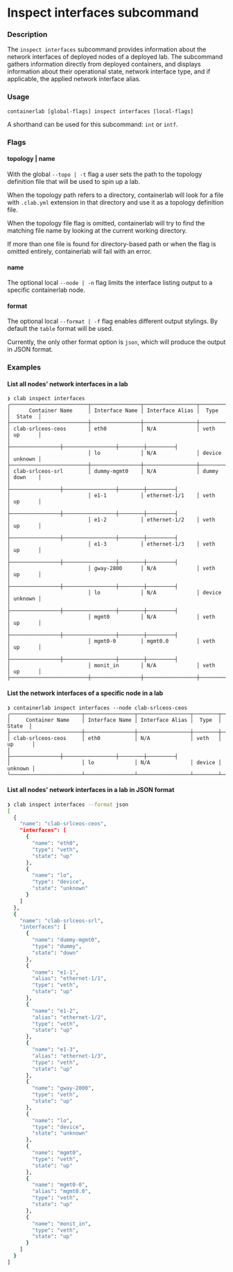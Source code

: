 # Inspect interfaces subcommand

### Description

The `inspect interfaces` subcommand provides information about the network interfaces of deployed nodes of a deployed lab.
The subcommand gathers information directly from deployed containers, and displays information about their operational state, network interface type, and if applicable, the applied network interface alias.

### Usage

`containerlab [global-flags] inspect interfaces [local-flags]`

A shorthand can be used for this subcommand: `int` or `intf`.

### Flags

#### topology | name

With the global `--topo | -t` flag a user sets the path to the topology definition file that will be used to spin up a lab.

When the topology path refers to a directory, containerlab will look for a file with `.clab.yml` extension in that directory and use it as a topology definition file.

When the topology file flag is omitted, containerlab will try to find the matching file name by looking at the current working directory.

If more than one file is found for directory-based path or when the flag is omitted entirely, containerlab will fail with an error.

#### name

The optional local `--node | -n` flag limits the interface listing output to a specific containerlab node.

#### format

The optional local `--format | -f` flag enables different output stylings. By default the `table` format will be used.

Currently, the only other format option is `json`, which will produce the output in JSON format.

### Examples

#### List all nodes' network interfaces in a lab

```
❯ clab inspect interfaces
╭─────────────────────────┬────────────────┬─────────────────┬────────┬─────────╮
│      Container Name     │ Interface Name │ Interface Alias │  Type  │  State  │
├─────────────────────────┼────────────────┼─────────────────┼────────┼─────────┤
│ clab-srlceos-ceos       │ eth0           │ N/A             │ veth   │ up      │
│                         ├────────────────┼─────────────────┼────────┼─────────┤
│                         │ lo             │ N/A             │ device │ unknown │
├─────────────────────────┼────────────────┼─────────────────┼────────┼─────────┤
│ clab-srlceos-srl        │ dummy-mgmt0    │ N/A             │ dummy  │ down    │
│                         ├────────────────┼─────────────────┼────────┼─────────┤
│                         │ e1-1           │ ethernet-1/1    │ veth   │ up      │
│                         ├────────────────┼─────────────────┼────────┼─────────┤
│                         │ e1-2           │ ethernet-1/2    │ veth   │ up      │
│                         ├────────────────┼─────────────────┼────────┼─────────┤
│                         │ e1-3           │ ethernet-1/3    │ veth   │ up      │
│                         ├────────────────┼─────────────────┼────────┼─────────┤
│                         │ gway-2800      │ N/A             │ veth   │ up      │
│                         ├────────────────┼─────────────────┼────────┼─────────┤
│                         │ lo             │ N/A             │ device │ unknown │
│                         ├────────────────┼─────────────────┼────────┼─────────┤
│                         │ mgmt0          │ N/A             │ veth   │ up      │
│                         ├────────────────┼─────────────────┼────────┼─────────┤
│                         │ mgmt0-0        │ mgmt0.0         │ veth   │ up      │
│                         ├────────────────┼─────────────────┼────────┼─────────┤
│                         │ monit_in       │ N/A             │ veth   │ up      │
├─────────────────────────┼────────────────┼─────────────────┼────────┼─────────┤
```

#### List the network interfaces of a specific node in a lab

```
❯ containerlab inspect interfaces --node clab-srlceos-ceos
╭───────────────────────┬────────────────┬─────────────────┬────────┬─────────╮
│     Container Name    │ Interface Name │ Interface Alias │  Type  │  State  │
├───────────────────────┼────────────────┼─────────────────┼────────┼─────────┤
│ clab-srlceos-ceos     │ eth0           │ N/A             │ veth   │ up      │
│                       ├────────────────┼─────────────────┼────────┼─────────┤
│                       │ lo             │ N/A             │ device │ unknown │
╰───────────────────────┴────────────────┴─────────────────┴────────┴─────────╯
```

#### List all nodes' network interfaces in a lab in JSON format

```bash
❯ clab inspect interfaces --format json
[
  {
    "name": "clab-srlceos-ceos",
    "interfaces": [
      {
        "name": "eth0",
        "type": "veth",
        "state": "up"
      },
      {
        "name": "lo",
        "type": "device",
        "state": "unknown"
      }
    ]
  },
  {
    "name": "clab-srlceos-srl",
    "interfaces": [
      {
        "name": "dummy-mgmt0",
        "type": "dummy",
        "state": "down"
      },
      {
        "name": "e1-1",
        "alias": "ethernet-1/1",
        "type": "veth",
        "state": "up"
      },
      {
        "name": "e1-2",
        "alias": "ethernet-1/2",
        "type": "veth",
        "state": "up"
      },
      {
        "name": "e1-3",
        "alias": "ethernet-1/3",
        "type": "veth",
        "state": "up"
      },
      {
        "name": "gway-2800",
        "type": "veth",
        "state": "up"
      },
      {
        "name": "lo",
        "type": "device",
        "state": "unknown"
      },
      {
        "name": "mgmt0",
        "type": "veth",
        "state": "up"
      },
      {
        "name": "mgmt0-0",
        "alias": "mgmt0.0",
        "type": "veth",
        "state": "up"
      },
      {
        "name": "monit_in",
        "type": "veth",
        "state": "up"
      }
    ]
  }
]
```

